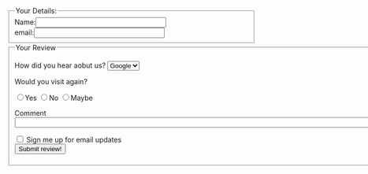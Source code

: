 <!DOCTYPE html>
<html>
<body>
<title>Forms</title>
<form action="http://www.example.com/review.php"method="get">
  
<fieldset>
    <legend>Your Details:</legend>
    <label>Name:<input type="text" name="name" size="30" maxlength="100"></br>
    <label>email:<input type="email" name="email" size="30" maxlength="100"></br>
</fieldset>

<fieldset>
<legend>Your Review</legend>
<p>How did you hear aobut us?
<select> <option value="Google">Google</option></select></br>

<P>Would you visit again?<p>
  <input type="radio" name="gender" value="Yes">Yes
  <input type="radio" name="gender" value="No">No 
  <input type="radio" name="gender" value="Maybe">Maybe </br> 

<label>Comment</br><input type="text" name="Comment:" size="100"></br>

<input type="checkbox" name="checkbox" value="checkbox"> Sign me up for email updates<br>
<button type="button">Submit review!</button>

</fieldset>
</body>
</form>
</html>
